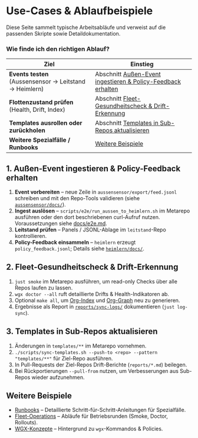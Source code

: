 # Use-Cases & Ablaufbeispiele

Diese Seite sammelt typische Arbeitsabläufe und verweist auf die passenden Skripte sowie
Detaildokumentation.

### Wie finde ich den richtigen Ablauf?

| Ziel | Einstieg |
| --- | --- |
| **Events testen** (Aussensensor → Leitstand → Heimlern) | Abschnitt [Außen-Event ingestieren & Policy-Feedback erhalten](#ingest-e2e) |
| **Flottenzustand prüfen** (Health, Drift, Index) | Abschnitt [Fleet-Gesundheitscheck & Drift-Erkennung](#2-fleet-gesundheitscheck--drift-erkennung) |
| **Templates ausrollen oder zurückholen** | Abschnitt [Templates in Sub-Repos aktualisieren](#3-templates-in-sub-repos-aktualisieren) |
| **Weitere Spezialfälle / Runbooks** | [Weitere Beispiele](#weitere-beispiele) |

<a id="ingest-e2e"></a>
## 1. Außen-Event ingestieren & Policy-Feedback erhalten

1. **Event vorbereiten** – neue Zeile in `aussensensor/export/feed.jsonl` schreiben und mit den
   Repo-Tools validieren (siehe [`aussensensor/docs/`](https://github.com/heimgewebe/aussensensor/tree/main/docs)).
2. **Ingest auslösen** – `scripts/e2e/run_aussen_to_heimlern.sh` im Metarepo ausführen oder den
   dort beschriebenen curl-Aufruf nutzen. Voraussetzungen siehe [docs/e2e.md](./e2e.md).
3. **Leitstand prüfen** – Panels / JSONL-Ablage im `leitstand`-Repo kontrollieren.
4. **Policy-Feedback einsammeln** – `heimlern` erzeugt `policy_feedback.jsonl`; Details siehe
   [`heimlern/docs/`](https://github.com/heimgewebe/heimlern/tree/main/docs).

## 2. Fleet-Gesundheitscheck & Drift-Erkennung

1. `just smoke` im Metarepo ausführen, um read-only Checks über alle Repos laufen zu lassen.
2. `wgx doctor --all` ruft detaillierte Drifts & Health-Indikatoren ab.
3. Optional `make all`, um [Org-Index](./org-index.md) und [Org-Graph](./org-graph.mmd) neu zu
   generieren.
4. Ergebnisse als Report in [`reports/sync-logs/`](../reports/sync-logs) dokumentieren
   (`just log-sync`).

## 3. Templates in Sub-Repos aktualisieren

1. Änderungen in `templates/**` im Metarepo vornehmen.
2. `./scripts/sync-templates.sh --push-to <repo> --pattern "templates/**"` für Ziel-Repo ausführen.
3. In Pull-Requests der Ziel-Repos Drift-Berichte (`reports/*.md`) beilegen.
4. Bei Rückportierungen `--pull-from` nutzen, um Verbesserungen aus Sub-Repos wieder aufzunehmen.

## Weitere Beispiele

- [Runbooks](./runbooks.md) – Detaillierte Schritt-für-Schritt-Anleitungen für Spezialfälle.
- [Fleet-Operations](./fleet.md) – Abläufe für Betriebsrunden (Smoke, Doctor, Rollouts).
- [WGX-Konzepte](./wgx-konzept.md) – Hintergrund zu `wgx`-Kommandos & Policies.
